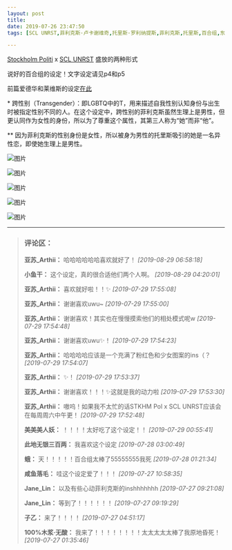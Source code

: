 ```yaml
---
layout: post
title: 
date: 2019-07-26 23:47:50
tags: [SCL UNRST,菲利克斯·卢卡谢维奇,托里斯·罗利纳提斯,菲利克斯,托里斯,百合组,东欧百合组,立波,APH,黑塔利亚]

---
```

[Stockholm Politi](http://arthliams.lofter.com/post/211e06_1c6272ec4) x [SCL UNRST](http://arthliams.lofter.com/post/211e06_1c619b01f) 盛放的两种形式

说好的百合组的设定！文字设定请见p4和p5

前篇爱德华和莱维斯的设定[在此](http://arthliams.lofter.com/post/211e06_1c6358607)

* 跨性别（Transgender）：即LGBTQ中的T，用来描述自我性别认知身份与出生时被指定性别不同的人。在这个设定中，跨性别的菲利克斯虽然生理上是男性，但更认同作为女性的身份，所以为了尊重这个属性，其第三人称为“她”而非“他”。

** 因为菲利克斯的性别身份是女性，所以被身为男性的托里斯吸引的她是一名异性恋，即使她生理上是男性。


![图片](./img/ang4SjhuSGNnSFpUQ3lYV2dZaHFRcXFOTVNyK3JDcVFPZlNDemxmOWZHcFR6YkduWkJoRDNBPT0.jpg)

![图片](./img/ang4SjhuSGNnSFpUQ3lYV2dZaHFRckxKT0NDckVOd0FiMmVEUy9iR29zRnYzM2ViQXRvaGFnPT0.jpg)

![图片](./img/ang4SjhuSGNnSFpUQ3lYV2dZaHFRc1ZCVDJlL0R0b29PSFk3ZnVZQWxiS2VxTC9tOC9iRTFRPT0.jpg)

![图片](./img/ang4SjhuSGNnSFpUQ3lYV2dZaHFRcXRpUXl5MmpEKzg0ald6N2VOcEJkVitPb29CWlVsb05nPT0.png)

![图片](./img/ang4SjhuSGNnSFpUQ3lYV2dZaHFRaTRDa2VodHVDUERSOGZiUk12dGNobUE5SjBVbGpEU2NBPT0.png)


---
> ### 评论区：
>**亚苏_Arthii：** 哈哈哈哈哈哈喜欢就好了！  *[2019-08-29 06:58:18]*
>
>**小鱼干：** 这个设定，真的很合适他们两个人啊。  *[2019-08-29 04:20:01]*
>
>**亚苏_Arthii：** 喜欢就好啦！！✨  *[2019-07-29 17:55:08]*
>
>**亚苏_Arthii：** 谢谢喜欢uwu~  *[2019-07-29 17:55:00]*
>
>**亚苏_Arthii：** 谢谢喜欢！其实也在慢慢摸索他们的相处模式呢w  *[2019-07-29 17:54:48]*
>
>**亚苏_Arthii：** 谢谢喜欢uwu✨！  *[2019-07-29 17:54:23]*
>
>**亚苏_Arthii：** 哈哈哈哈应该是一个充满了粉红色和少女图案的ins（？  *[2019-07-29 17:54:07]*
>
>**亚苏_Arthii：** ✨！  *[2019-07-29 17:53:37]*
>
>**亚苏_Arthii：** 谢谢喜欢！！！✨这就是我的动力啦  *[2019-07-29 17:53:30]*
>
>**亚苏_Arthii：** 嗷呜！如果我不太忙的话STKHM Pol x SCL UNRST应该会在每周周六中午更！  *[2019-07-29 17:52:48]*
>
>**美美美人妖：** ！！！！太好吃了这个设定！！  *[2019-07-29 00:55:41]*
>
>**此地无银三百两：** 我喜欢这个设定  *[2019-07-28 03:00:49]*
>
>**蛾：** 天！！！！！百合组太棒了55555555我死  *[2019-07-28 01:21:34]*
>
>**咸鱼落毛：** 哇这个设定爱了！！！  *[2019-07-27 10:58:35]*
>
>**Jane_Lin：** 以及有些心动菲利克斯的inshhhhhhh  *[2019-07-27 09:21:08]*
>
>**Jane_Lin：** 等到了！！！！！！  *[2019-07-27 09:19:29]*
>
>**子乙：** 来了！！！！  *[2019-07-27 04:51:17]*
>
>**100%木浆·无酸：** 我来了！！！！！！！！太太太太太棒了我原地昏死！  *[2019-07-27 01:35:46]*
>
>